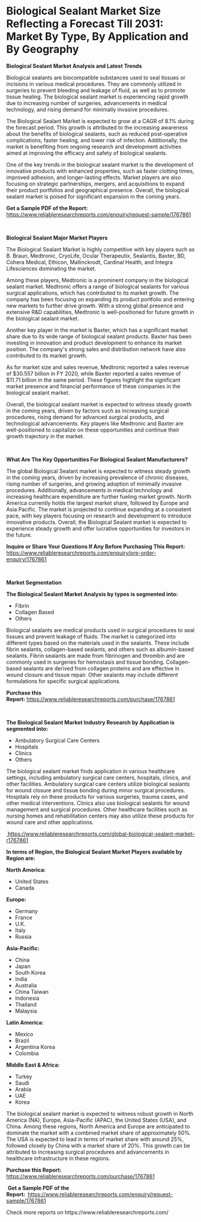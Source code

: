<p><h1>Biological Sealant Market Size Reflecting a Forecast Till 2031: Market By Type, By Application and By Geography</h1></p><p><strong>Biological Sealant Market Analysis and Latest Trends</strong></p>
<p><p>Biological sealants are biocompatible substances used to seal tissues or incisions in various medical procedures. They are commonly utilized in surgeries to prevent bleeding and leakage of fluid, as well as to promote tissue healing. The biological sealant market is experiencing rapid growth due to increasing number of surgeries, advancements in medical technology, and rising demand for minimally invasive procedures.</p><p>The Biological Sealant Market is expected to grow at a CAGR of 8.1% during the forecast period. This growth is attributed to the increasing awareness about the benefits of biological sealants, such as reduced post-operative complications, faster healing, and lower risk of infection. Additionally, the market is benefiting from ongoing research and development activities aimed at improving the efficacy and safety of biological sealants.</p><p>One of the key trends in the biological sealant market is the development of innovative products with enhanced properties, such as faster clotting times, improved adhesion, and longer-lasting effects. Market players are also focusing on strategic partnerships, mergers, and acquisitions to expand their product portfolios and geographical presence. Overall, the biological sealant market is poised for significant expansion in the coming years.</p></p>
<p><strong>Get a Sample PDF of the Report:&nbsp;</strong> <a href="https://www.reliableresearchreports.com/enquiry/request-sample/1767861">https://www.reliableresearchreports.com/enquiry/request-sample/1767861</a></p>
<p>&nbsp;</p>
<p><strong>Biological Sealant Major Market Players</strong></p>
<p><p>The Biological Sealant Market is highly competitive with key players such as B. Braun, Medtronic, CryoLife, Ocular Therapeutix, Sealantis, Baxter, BD, Cohera Medical, Ethicon, Mallinckrodt, Cardinal Health, and Integra Lifesciences dominating the market.</p><p>Among these players, Medtronic is a prominent company in the biological sealant market. Medtronic offers a range of biological sealants for various surgical applications, which has contributed to its market growth. The company has been focusing on expanding its product portfolio and entering new markets to further drive growth. With a strong global presence and extensive R&D capabilities, Medtronic is well-positioned for future growth in the biological sealant market.</p><p>Another key player in the market is Baxter, which has a significant market share due to its wide range of biological sealant products. Baxter has been investing in innovation and product development to enhance its market position. The company's strong sales and distribution network have also contributed to its market growth.</p><p>As for market size and sales revenue, Medtronic reported a sales revenue of $30.557 billion in FY 2020, while Baxter reported a sales revenue of $11.71 billion in the same period. These figures highlight the significant market presence and financial performance of these companies in the biological sealant market.</p><p>Overall, the biological sealant market is expected to witness steady growth in the coming years, driven by factors such as increasing surgical procedures, rising demand for advanced surgical products, and technological advancements. Key players like Medtronic and Baxter are well-positioned to capitalize on these opportunities and continue their growth trajectory in the market.</p></p>
<p>&nbsp;</p>
<p><strong>What Are The Key Opportunities For Biological Sealant Manufacturers?</strong></p>
<p><p>The global Biological Sealant market is expected to witness steady growth in the coming years, driven by increasing prevalence of chronic diseases, rising number of surgeries, and growing adoption of minimally invasive procedures. Additionally, advancements in medical technology and increasing healthcare expenditure are further fueling market growth. North America currently holds the largest market share, followed by Europe and Asia Pacific. The market is projected to continue expanding at a consistent pace, with key players focusing on research and development to introduce innovative products. Overall, the Biological Sealant market is expected to experience steady growth and offer lucrative opportunities for investors in the future.</p></p>
<p><strong>Inquire or Share Your Questions If Any Before Purchasing This Report:</strong> <a href="https://www.reliableresearchreports.com/enquiry/pre-order-enquiry/1767861">https://www.reliableresearchreports.com/enquiry/pre-order-enquiry/1767861</a></p>
<p>&nbsp;</p>
<p><strong>Market Segmentation</strong></p>
<p><strong>The Biological Sealant Market Analysis by types is segmented into:</strong></p>
<p><ul><li>Fibrin</li><li>Collagen Based</li><li>Others</li></ul></p>
<p><p>Biological sealants are medical products used in surgical procedures to seal tissues and prevent leakage of fluids. The market is categorized into different types based on the materials used in the sealants. These include fibrin sealants, collagen-based sealants, and others such as albumin-based sealants. Fibrin sealants are made from fibrinogen and thrombin and are commonly used in surgeries for hemostasis and tissue bonding. Collagen-based sealants are derived from collagen proteins and are effective in wound closure and tissue repair. Other sealants may include different formulations for specific surgical applications.</p></p>
<p><strong>Purchase this Report:&nbsp;</strong><a href="https://www.reliableresearchreports.com/purchase/1767861">https://www.reliableresearchreports.com/purchase/1767861</a></p>
<p>&nbsp;</p>
<p><strong>The Biological Sealant Market Industry Research by Application is segmented into:</strong></p>
<p><ul><li>Ambulatory Surgical Care Centers</li><li>Hospitals</li><li>Clinics</li><li>Others</li></ul></p>
<p><p>The biological sealant market finds application in various healthcare settings, including ambulatory surgical care centers, hospitals, clinics, and other facilities. Ambulatory surgical care centers utilize biological sealants for wound closure and tissue bonding during minor surgical procedures. Hospitals rely on these products for various surgeries, trauma cases, and other medical interventions. Clinics also use biological sealants for wound management and surgical procedures. Other healthcare facilities such as nursing homes and rehabilitation centers may also utilize these products for wound care and other applications.</p></p>
<p><a href="https://www.reliableresearchreports.com/global-biological-sealant-market-r1767861">&nbsp;https://www.reliableresearchreports.com/global-biological-sealant-market-r1767861</a></p>
<p><strong>In terms of Region, the Biological Sealant Market Players available by Region are:</strong></p>
<p>
    <p> <strong> North America: </strong>
        <ul>
            <li>United States</li>
            <li>Canada</li>
        </ul>
        </p> 
    <p> <strong> Europe: </strong>
        <ul>
            <li>Germany</li>
            <li>France</li>
            <li>U.K.</li>
            <li>Italy</li>
            <li>Russia</li>
        </ul>
        </p> 
    <p> <strong> Asia-Pacific: </strong>
        <ul>
            <li>China</li>
            <li>Japan</li>
            <li>South Korea</li>
            <li>India</li>
            <li>Australia</li>
            <li>China Taiwan</li>
            <li>Indonesia</li>
            <li>Thailand</li>
            <li>Malaysia</li>
        </ul>
        </p> 
    <p> <strong> Latin America: </strong>
        <ul>
            <li>Mexico</li>
            <li>Brazil</li>
            <li>Argentina Korea</li>
            <li>Colombia</li>
        </ul>
        </p> 
    <p> <strong> Middle East & Africa: </strong>
        <ul>
            <li>Turkey</li>
            <li>Saudi</li>
            <li>Arabia</li>
            <li>UAE</li>
            <li>Korea</li>
        </ul>
    </p>
    </p>
<p><p>The biological sealant market is expected to witness robust growth in North America (NA), Europe, Asia-Pacific (APAC), the United States (USA), and China. Among these regions, North America and Europe are anticipated to dominate the market with a combined market share of approximately 50%. The USA is expected to lead in terms of market share with around 25%, followed closely by China with a market share of 20%. This growth can be attributed to increasing surgical procedures and advancements in healthcare infrastructure in these regions.</p></p>
<p><strong>Purchase this Report: </strong><a href="https://www.reliableresearchreports.com/purchase/1767861">https://www.reliableresearchreports.com/purchase/1767861</a></p>
<p>&nbsp;<strong>Get a Sample PDF of the Report:&nbsp;&nbsp;</strong><a href="https://www.reliableresearchreports.com/enquiry/request-sample/1767861">https://www.reliableresearchreports.com/enquiry/request-sample/1767861</a></p>
<p><strong></strong></p>
<p>Check more reports on https://www.reliableresearchreports.com/</p>